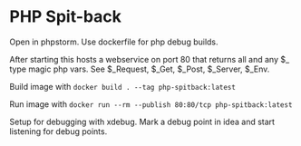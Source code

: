 # PHP Spit-back

Open in phpstorm. Use dockerfile for php debug builds.

After starting this hosts a webservice on port 80 that returns all and any 
$_ type magic php vars. See $_Request, $_Get, $_Post, $_Server, $_Env.

Build image with 
`docker build . --tag php-spitback:latest`

Run image with `docker run --rm --publish 80:80/tcp php-spitback:latest`

Setup for debugging with xdebug. Mark a debug point in idea and start listening for debug points.